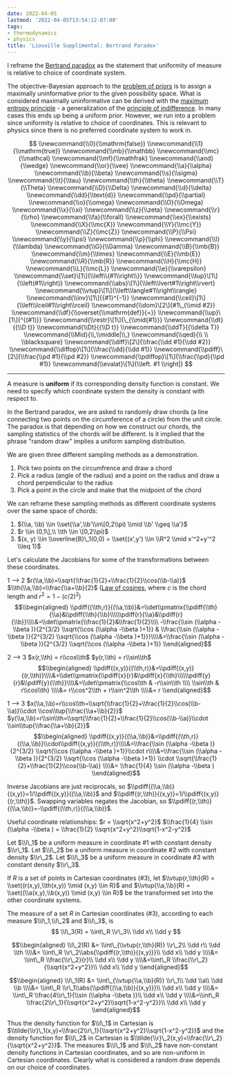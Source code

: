 ```yaml
---
date: 2022-04-05
lastmod: '2022-04-05T13:54:12-07:00'
tags:
- thermodynamics
- physics
title: 'Liouville Supplimental: Bertrand Paradox'
---
```


I reframe the [Bertrand paradox](https://en.wikipedia.org/wiki/Bertrand_paradox_(probability)) as the statement that uniformity of measure is relative to choice of coordinate system.

The objective-Bayesian approach to the  [problem of priors](https://en.wikipedia.org/wiki/Bayesian_epistemology#Problem_of_priors) is to assign a maximally uninformative prior to the given possibility space. What is considered maximally uninformative can be derived with the [maximum entropy principle](https://en.wikipedia.org/wiki/Principle_of_maximum_entropy) - a generalization of the [principle of indifference](https://en.wikipedia.org/wiki/Principle_of_indifference#Application_to_continuous_variables). In many cases this ends up being a uniform prior. However, we run into a problem since uniformity is relative to choice of coordinates. This is relevant to physics since there is no preferred coordinate system to work in.

<!--more-->



$$
\\newcommand{\\0}{\\mathrm{false}}
\\newcommand{\\1}{\\mathrm{true}}
\\newcommand{\\mb}{\\mathbb}
\\newcommand{\\mc}{\\mathcal}
\\newcommand{\\mf}{\\mathfrak}
\\newcommand{\\and}{\\wedge}
\\newcommand{\\or}{\\vee}
\\newcommand{\\a}{\\alpha}
\\newcommand{\\b}{\\beta}
\\newcommand{\\s}{\\sigma}
\\newcommand{\\t}{\\tau}
\\newcommand{\\th}{\\theta}
\\newcommand{\\T}{\\Theta}
\\newcommand{\\D}{\\Delta}
\\newcommand{\\d}{\\delta}
\\newcommand{\\dd}{\\text{d}}
\\newcommand{\\pd}{\\partial}
\\newcommand{\\o}{\\omega}
\\newcommand{\\O}{\\Omega}
\\newcommand{\\x}{\\xi}
\\newcommand{\\z}{\\zeta}
\\newcommand{\\r}{\\rho}
\\newcommand{\\fa}{\\forall}
\\newcommand{\\ex}{\\exists}
\\newcommand{\\X}{\\mc{X}}
\\newcommand{\\Y}{\\mc{Y}}
\\newcommand{\\Z}{\\mc{Z}}
\\newcommand{\\P}{\\Psi}
\\newcommand{\\y}{\\psi}
\\newcommand{\\p}{\\phi}
\\newcommand{\\l}{\\lambda}
\\newcommand{\\G}{\\Gamma}
\\newcommand{\\B}{\\mb{B}}
\\newcommand{\\m}{\\times}
\\newcommand{\\E}{\\mb{E}}
\\newcommand{\\R}{\\mb{R}}
\\newcommand{\\H}{\\mc{H}}
\\newcommand{\\L}{\\mc{L}}
\\newcommand{\\e}{\\varepsilon}
\\newcommand{\\set}\[1\]{\\left\\{#1\\right\\}}
\\newcommand{\\tup}\[1\]{\\left(#1\\right)}
\\newcommand{\\abs}\[1\]{\\left\\lvert#1\\right\\rvert}
\\newcommand{\\vtup}\[1\]{\\left\\langle#1\\right\\rangle}
\\newcommand{\\inv}\[1\]{{#1}^{-1}}
\\newcommand{\\ceil}\[1\]{\\left\\lceil#1\\right\\rceil}
\\newcommand{\\dom}\[2\]{#1\_{\\mid #2}}
\\newcommand{\\df}{\\overset{\\mathrm{def}}{=}}
\\newcommand{\\up}\[1\]{^{(#1)}}
\\newcommand{\\restr}\[1\]{\_{\\mid{#1}}}
\\newcommand{\\dt}{{\\D t}}
\\newcommand{\\Dt}{{\\D t}}
\\newcommand{\\ddT}{{\\delta T}}
\\newcommand{\\Mid}{\\,\\middle|\\,}
\\newcommand{\\qed}{\\ \\ \\blacksquare}
\\newcommand{\\diff}\[2\]{\\frac{\\dd #1}{\\dd #2}}
\\newcommand{\\diffop}\[1\]{\\frac{\\dd}{\\dd #1}}
\\newcommand{\\pdiff}\[2\]{\\frac{\\pd #1}{\\pd #2}}
\\newcommand{\\pdiffop}\[1\]{\\frac{\\pd}{\\pd #1}}
\\newcommand{\\evalat}\[1\]{\\left. #1 \\right|}
$$


---

A measure is **uniform** if its corresponding density function is constant. We need to specify which coordinate system the density is constant with respect to.

In the Bertrand paradox, we are asked to randomly draw chords (a line connecting two points on the circumference of a circle) from the unit circle. The paradox is that depending on how we construct our chords, the sampling statistics of the chords will be different. Is it implied that the phrase "random draw" implies a uniform sampling distribution.

We are given three different sampling methods as a demonstration.
1. Pick two points on the circumfrence and draw a chord
2. Pick a radius (angle of the radius) and a point on the radius and draw a chord perpendicular to the radius
3. Pick a point in the circle and make that the midpoint of the chord


We can reframe these sampling methods as different coordinate systems over the same space of chords:
1. $(\\a, \\b) \\in \\set{\\a',\\b'\\in\[0,2\\pi) \\mid \\b' \\geq \\a'}$
2. $r \\in (0,1\],\\ \\th \\in \[0,2\\pi)$
3. $(x, y) \\in \\overline{B}\_1(0,0) = \\set{(x',y') \\in \\R^2 \\mid x'^2+y'^2 \\leq 1}$


Let's calculate the Jacobians for some of the transformations between these coordinates.

1 --> 2
$r(\\a,\\b)=\\sqrt{\\frac{1}{2}+\\frac{1}{2}\\cos(\\b-\\a)}$
$\\th(\\a,\\b)=\\frac{\\a+\\b}{2}$
([Law of cosines](https://en.wikipedia.org/wiki/Law_of_cosines),  where $c$ is the chord length and $r^2 = 1-(c/2)^2$)
$$\\begin{aligned}
\\pdiff{(\\th,r)}{(\\a,\\b)}&=\\det\\pmatrix{\\pdiff{\\th}{\\a}&\\pdiff{\\th}{\\b}\\\\\\pdiff{r}{\\a}&\\pdiff{r}{\\b}}\\\\&=\\det\\pmatrix{\\frac{1}{2}&\\frac{1}{2}\\\\ -\\frac{\\sin (\\alpha -\\beta )}{2^{3/2} \\sqrt{\\cos (\\alpha -\\beta )+1}} & \\frac{\\sin (\\alpha -\\beta )}{2^{3/2} \\sqrt{\\cos (\\alpha -\\beta )+1}}}\\\\&=\\frac{\\sin (\\alpha -\\beta )}{2^{3/2} \\sqrt{\\cos (\\alpha -\\beta )+1}}
\\end{aligned}$$

2 --> 3
$x(r,\\th) = r\\cos\\th$
$y(r,\\th) = r\\sin\\th$
$$\\begin{aligned}
\\pdiff{(x,y)}{(\\th,r)}&=\\pdiff{(x,y)}{(r,\\th)}\\\\&=\\det\\pmatrix{\\pdiff{x}{r}&\\pdiff{x}{\\th}\\\\\\pdiff{y}{r}&\\pdiff{y}{\\th}}\\\\&=\\det\\pmatrix{\\cos\\th & -r\\sin\\th \\\\ \\sin\\th & r\\cos\\th} \\\\&= r\\cos^2\\th + r\\sin^2\\th \\\\&= r
\\end{aligned}$$

1 --> 3
$x(\\a,\\b)=r\\cos\\th=\\sqrt{\\frac{1}{2}+\\frac{1}{2}\\cos(\\b-\\a)}\\cdot \\cos\\tup{\\frac{\\a+\\b}{2}}$
$y(\\a,\\b)=r\\sin\\th=\\sqrt{\\frac{1}{2}+\\frac{1}{2}\\cos(\\b-\\a)}\\cdot \\sin\\tup{\\frac{\\a+\\b}{2}}$
$$\\begin{aligned}
\\pdiff{(x,y)}{(\\a,\\b)}&=\\pdiff{(\\th,r)}{(\\a,\\b)}\\cdot\\pdiff{(x,y)}{(\\th,r)}\\\\&=\\frac{\\sin (\\alpha -\\beta )}{2^{3/2} \\sqrt{\\cos (\\alpha -\\beta )+1}}\\cdot r\\\\&=\\frac{\\sin (\\alpha -\\beta )}{2^{3/2} \\sqrt{\\cos (\\alpha -\\beta )+1}} \\cdot \\sqrt{\\frac{1}{2}+\\frac{1}{2}\\cos(\\b-\\a)} \\\\&= \\frac{1}{4} \\sin (\\alpha -\\beta )
\\end{aligned}$$


Inverse Jacobians are just reciprocals, so $\\pdiff{(\\a,\\b)}{(x,y)}=1/\\pdiff{(x,y)}{(\\a,\\b)}$ and $\\pdiff{(r,\\th)}{(x,y)}=1/\\pdiff{(x,y)}{(r,\\th)}$.
Swapping variables negates the Jacobian, so $\\pdiff{(r,\\th)}{(\\a,\\b)}=-\\pdiff{(\\th,r)}{(\\a,\\b)}$.


Useful coordinate relationships:
$r = \\sqrt{x^2+y^2}$
$\\frac{1}{4} \\sin (\\alpha -\\beta ) = \\frac{1}{2} \\sqrt{x^2+y^2}\\sqrt{1-x^2-y^2}$


Let $\\l\_1$ be a uniform measure in coordinate #1 with constant density $\\r\_1$.
Let $\\l\_2$ be a uniform measure in coordinate #2 with constant density $\\r\_2$.
Let $\\l\_3$ be a uniform measure in coordinate #3 with constant density $\\r\_3$.

If $R$ is a set of points in Cartesian coordinates (#3), let $\\vtup{r,\\th}(R) = \\set{(r(x,y),\\th(x,y)) \\mid (x,y) \\in R}$ and $\\vtup{\\a,\\b}(R) = \\set{(\\a(x,y),\\b(x,y)) \\mid (x,y) \\in R}$ be the transformed set into the other coordinate systems.

The measure of a set $R$ in Cartesian coordinates (#3), according to each measure $\\l\_1,\\l\_2$ and $\\l\_3$, is
$$
\\l\_3(R) = \\int\_R \\r\_3\\ \\dd x\\ \\dd y
$$

$$\\begin{aligned}
\\l\_2(R) &= \\int\_{\\vtup{r,\\th}(R)} \\r\_2\\ \\dd r\\ \\dd \\th \\\\&= \\int\_R \\r\_2\\abs{\\pdiff{(r,\\th)}{(x,y)}}\\ \\dd x\\ \\dd y \\\\&= \\int\_R \\frac{\\r\_2}{r}\\ \\dd x\\ \\dd y \\\\&=\\int\_R \\frac{\\r\_2}{\\sqrt{x^2+y^2}}\\ \\dd x\\ \\dd y 
\\end{aligned}$$

$$\\begin{aligned}
\\l\_1(R) &= \\int\_{\\vtup{\\a,\\b}(R)} \\r\_1\\ \\dd \\a\\ \\dd \\b \\\\&= \\int\_R \\r\_1\\abs{\\pdiff{(\\a,\\b)}{(x,y)}}\\ \\dd x\\ \\dd y \\\\&= \\int\_R \\frac{4\\r\_1}{\\sin (\\alpha -\\beta )}\\ \\dd x\\ \\dd y \\\\&=\\int\_R \\frac{2\\r\_1}{\\sqrt{x^2+y^2}\\sqrt{1-x^2-y^2}}\\ \\dd x\\ \\dd y
\\end{aligned}$$



Thus the density function for $\\l\_1$ in Cartesian is $\\tilde{\\r}\_1(x,y)=\\frac{2\\r\_1}{\\sqrt{x^2+y^2}\\sqrt{1-x^2-y^2}}$ and the density function for $\\l\_2$ in Cartesian is $\\tilde{\\r}\_2(x,y)=\\frac{\\r\_2}{\\sqrt{x^2+y^2}}$. The measures $\\l\_1$ and $\\l\_2$ have non-constant density functions in Cartesian coordinates, and so are non-uniform in Cartesian coordinates. Clearly what is considered a random draw depends on our choice of coordinates.


